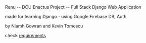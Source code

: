 Renu -- DCU Enactus Project -- Full Stack Django Web Application

made for learning Django - using Google Firebase DB, Auth 

by Niamh Gowran and Kevin Tomescu

check [requirements](https://github.com/kmanjt/Renu-Django/blob/main/requirements.txt)
